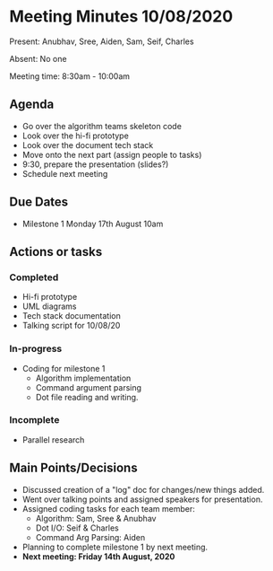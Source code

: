 # Meeting Minutes 10/08/2020

Present: Anubhav, Sree, Aiden, Sam, Seif, Charles

Absent: No one

Meeting time: 8:30am - 10:00am

## Agenda

- Go over the algorithm teams skeleton code
- Look over the hi-fi prototype
- Look over the document tech stack
- Move onto the next part (assign people to tasks)
- 9:30, prepare the presentation (slides?)
- Schedule next meeting

## Due Dates

- Milestone 1 Monday 17th August 10am

## Actions or tasks

### Completed

- Hi-fi prototype
- UML diagrams
- Tech stack documentation
- Talking script for 10/08/20

### In-progress

- Coding for milestone 1
  - Algorithm implementation
  - Command argument parsing
  - Dot file reading and writing.

### Incomplete

- Parallel research

## Main Points/Decisions

- Discussed creation of a "log" doc for changes/new things added.
- Went over talking points and assigned speakers for presentation.
- Assigned coding tasks for each team member:
  - Algorithm: Sam, Sree & Anubhav
  - Dot I/O: Seif & Charles
  - Command Arg Parsing: Aiden
- Planning to complete milestone 1 by next meeting.
- **Next meeting: Friday 14th August, 2020**
